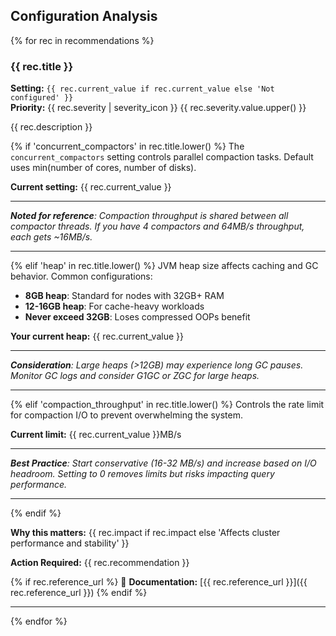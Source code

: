 ## Configuration Analysis

{% for rec in recommendations %}
### {{ rec.title }}

**Setting:** `{{ rec.current_value if rec.current_value else 'Not configured' }}`  
**Priority:** {{ rec.severity | severity_icon }} {{ rec.severity.value.upper() }}

{{ rec.description }}

{% if 'concurrent_compactors' in rec.title.lower() %}
The `concurrent_compactors` setting controls parallel compaction tasks. Default uses min(number of cores, number of disks).

**Current setting:** {{ rec.current_value }}

---

_**Noted for reference**: Compaction throughput is shared between all compactor threads. If you have 4 compactors and 64MB/s throughput, each gets ~16MB/s._

---
{% elif 'heap' in rec.title.lower() %}
JVM heap size affects caching and GC behavior. Common configurations:
- **8GB heap**: Standard for nodes with 32GB+ RAM
- **12-16GB heap**: For cache-heavy workloads
- **Never exceed 32GB**: Loses compressed OOPs benefit

**Your current heap:** {{ rec.current_value }}

---

_**Consideration**: Large heaps (>12GB) may experience long GC pauses. Monitor GC logs and consider G1GC or ZGC for large heaps._

---
{% elif 'compaction_throughput' in rec.title.lower() %}
Controls the rate limit for compaction I/O to prevent overwhelming the system.

**Current limit:** {{ rec.current_value }}MB/s

---

_**Best Practice**: Start conservative (16-32 MB/s) and increase based on I/O headroom. Setting to 0 removes limits but risks impacting query performance._

---
{% endif %}

**Why this matters:** {{ rec.impact if rec.impact else 'Affects cluster performance and stability' }}

**Action Required:** {{ rec.recommendation }}

{% if rec.reference_url %}
📖 **Documentation:** [{{ rec.reference_url }}]({{ rec.reference_url }})
{% endif %}

---

{% endfor %}